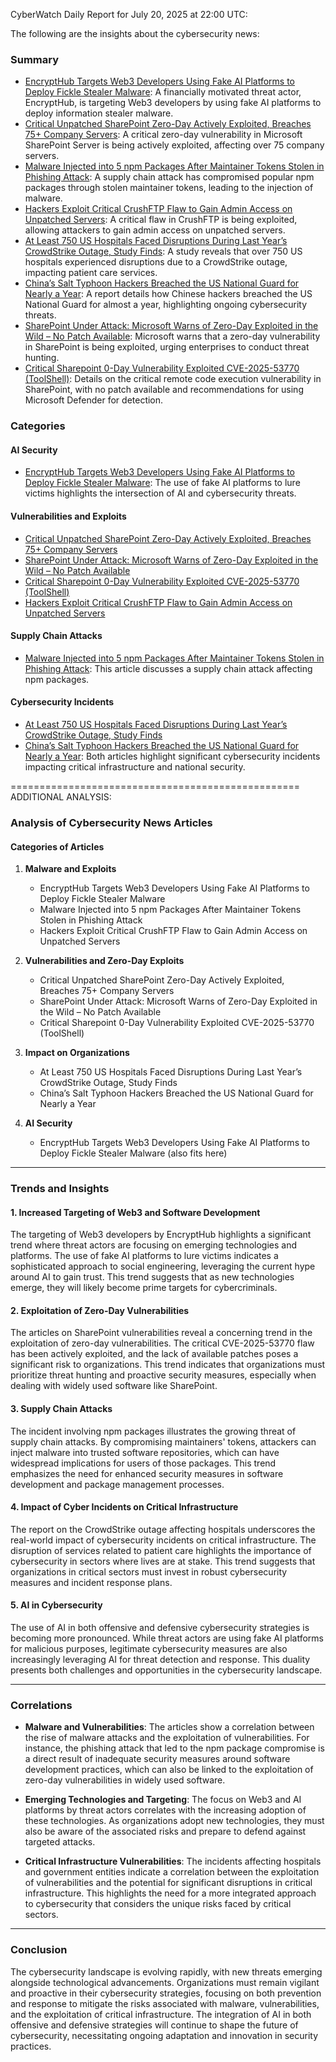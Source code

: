 CyberWatch Daily Report for July 20, 2025 at 22:00 UTC:

The following are the insights about the cybersecurity news:

### Summary
- [EncryptHub Targets Web3 Developers Using Fake AI Platforms to Deploy Fickle Stealer Malware](https://thehackernews.com/2025/07/encrypthub-targets-web3-developers.html): A financially motivated threat actor, EncryptHub, is targeting Web3 developers by using fake AI platforms to deploy information stealer malware.
- [Critical Unpatched SharePoint Zero-Day Actively Exploited, Breaches 75+ Company Servers](https://thehackernews.com/2025/07/critical-microsoft-sharepoint-flaw.html): A critical zero-day vulnerability in Microsoft SharePoint Server is being actively exploited, affecting over 75 company servers.
- [Malware Injected into 5 npm Packages After Maintainer Tokens Stolen in Phishing Attack](https://thehackernews.com/2025/07/malware-injected-into-6-npm-packages.html): A supply chain attack has compromised popular npm packages through stolen maintainer tokens, leading to the injection of malware.
- [Hackers Exploit Critical CrushFTP Flaw to Gain Admin Access on Unpatched Servers](https://thehackernews.com/2025/07/hackers-exploit-critical-crushftp-flaw.html): A critical flaw in CrushFTP is being exploited, allowing attackers to gain admin access on unpatched servers.
- [At Least 750 US Hospitals Faced Disruptions During Last Year’s CrowdStrike Outage, Study Finds](https://www.wired.com/story/at-least-750-us-hospitals-faced-disruptions-during-last-years-crowdstrike-outage-study-finds/): A study reveals that over 750 US hospitals experienced disruptions due to a CrowdStrike outage, impacting patient care services.
- [China’s Salt Typhoon Hackers Breached the US National Guard for Nearly a Year](https://www.wired.com/story/chinas-salt-typhoon-hackers-breached-the-us-national-guard-for-nearly-a-year/): A report details how Chinese hackers breached the US National Guard for almost a year, highlighting ongoing cybersecurity threats.
- [SharePoint Under Attack: Microsoft Warns of Zero-Day Exploited in the Wild – No Patch Available](https://www.securityweek.com/sharepoint-under-attack-microsoft-warns-of-zero-day-exploited-in-the-wild-no-patch-available/): Microsoft warns that a zero-day vulnerability in SharePoint is being exploited, urging enterprises to conduct threat hunting.
- [Critical Sharepoint 0-Day Vulnerability Exploited CVE-2025-53770 (ToolShell)](https://isc.sans.edu/diary/rss/32122): Details on the critical remote code execution vulnerability in SharePoint, with no patch available and recommendations for using Microsoft Defender for detection.

### Categories

#### AI Security
- [EncryptHub Targets Web3 Developers Using Fake AI Platforms to Deploy Fickle Stealer Malware](https://thehackernews.com/2025/07/encrypthub-targets-web3-developers.html): The use of fake AI platforms to lure victims highlights the intersection of AI and cybersecurity threats.

#### Vulnerabilities and Exploits
- [Critical Unpatched SharePoint Zero-Day Actively Exploited, Breaches 75+ Company Servers](https://thehackernews.com/2025/07/critical-microsoft-sharepoint-flaw.html)
- [SharePoint Under Attack: Microsoft Warns of Zero-Day Exploited in the Wild – No Patch Available](https://www.securityweek.com/sharepoint-under-attack-microsoft-warns-of-zero-day-exploited-in-the-wild-no-patch-available/)
- [Critical Sharepoint 0-Day Vulnerability Exploited CVE-2025-53770 (ToolShell)](https://isc.sans.edu/diary/rss/32122)
- [Hackers Exploit Critical CrushFTP Flaw to Gain Admin Access on Unpatched Servers](https://thehackernews.com/2025/07/hackers-exploit-critical-crushftp-flaw.html)

#### Supply Chain Attacks
- [Malware Injected into 5 npm Packages After Maintainer Tokens Stolen in Phishing Attack](https://thehackernews.com/2025/07/malware-injected-into-6-npm-packages.html): This article discusses a supply chain attack affecting npm packages.

#### Cybersecurity Incidents
- [At Least 750 US Hospitals Faced Disruptions During Last Year’s CrowdStrike Outage, Study Finds](https://www.wired.com/story/at-least-750-us-hospitals-faced-disruptions-during-last-years-crowdstrike-outage-study-finds/)
- [China’s Salt Typhoon Hackers Breached the US National Guard for Nearly a Year](https://www.wired.com/story/chinas-salt-typhoon-hackers-breached-the-us-national-guard-for-nearly-a-year/): Both articles highlight significant cybersecurity incidents impacting critical infrastructure and national security.

==================================================
ADDITIONAL ANALYSIS:

### Analysis of Cybersecurity News Articles

#### Categories of Articles

1. **Malware and Exploits**
   - EncryptHub Targets Web3 Developers Using Fake AI Platforms to Deploy Fickle Stealer Malware
   - Malware Injected into 5 npm Packages After Maintainer Tokens Stolen in Phishing Attack
   - Hackers Exploit Critical CrushFTP Flaw to Gain Admin Access on Unpatched Servers

2. **Vulnerabilities and Zero-Day Exploits**
   - Critical Unpatched SharePoint Zero-Day Actively Exploited, Breaches 75+ Company Servers
   - SharePoint Under Attack: Microsoft Warns of Zero-Day Exploited in the Wild – No Patch Available
   - Critical Sharepoint 0-Day Vulnerability Exploited CVE-2025-53770 (ToolShell)

3. **Impact on Organizations**
   - At Least 750 US Hospitals Faced Disruptions During Last Year’s CrowdStrike Outage, Study Finds
   - China’s Salt Typhoon Hackers Breached the US National Guard for Nearly a Year

4. **AI Security**
   - EncryptHub Targets Web3 Developers Using Fake AI Platforms to Deploy Fickle Stealer Malware (also fits here)

---

### Trends and Insights

#### 1. **Increased Targeting of Web3 and Software Development**
The targeting of Web3 developers by EncryptHub highlights a significant trend where threat actors are focusing on emerging technologies and platforms. The use of fake AI platforms to lure victims indicates a sophisticated approach to social engineering, leveraging the current hype around AI to gain trust. This trend suggests that as new technologies emerge, they will likely become prime targets for cybercriminals.

#### 2. **Exploitation of Zero-Day Vulnerabilities**
The articles on SharePoint vulnerabilities reveal a concerning trend in the exploitation of zero-day vulnerabilities. The critical CVE-2025-53770 flaw has been actively exploited, and the lack of available patches poses a significant risk to organizations. This trend indicates that organizations must prioritize threat hunting and proactive security measures, especially when dealing with widely used software like SharePoint.

#### 3. **Supply Chain Attacks**
The incident involving npm packages illustrates the growing threat of supply chain attacks. By compromising maintainers' tokens, attackers can inject malware into trusted software repositories, which can have widespread implications for users of those packages. This trend emphasizes the need for enhanced security measures in software development and package management processes.

#### 4. **Impact of Cyber Incidents on Critical Infrastructure**
The report on the CrowdStrike outage affecting hospitals underscores the real-world impact of cybersecurity incidents on critical infrastructure. The disruption of services related to patient care highlights the importance of cybersecurity in sectors where lives are at stake. This trend suggests that organizations in critical sectors must invest in robust cybersecurity measures and incident response plans.

#### 5. **AI in Cybersecurity**
The use of AI in both offensive and defensive cybersecurity strategies is becoming more pronounced. While threat actors are using fake AI platforms for malicious purposes, legitimate cybersecurity measures are also increasingly leveraging AI for threat detection and response. This duality presents both challenges and opportunities in the cybersecurity landscape.

---

### Correlations

- **Malware and Vulnerabilities**: The articles show a correlation between the rise of malware attacks and the exploitation of vulnerabilities. For instance, the phishing attack that led to the npm package compromise is a direct result of inadequate security measures around software development practices, which can also be linked to the exploitation of zero-day vulnerabilities in widely used software.

- **Emerging Technologies and Targeting**: The focus on Web3 and AI platforms by threat actors correlates with the increasing adoption of these technologies. As organizations adopt new technologies, they must also be aware of the associated risks and prepare to defend against targeted attacks.

- **Critical Infrastructure Vulnerabilities**: The incidents affecting hospitals and government entities indicate a correlation between the exploitation of vulnerabilities and the potential for significant disruptions in critical infrastructure. This highlights the need for a more integrated approach to cybersecurity that considers the unique risks faced by critical sectors.

---

### Conclusion

The cybersecurity landscape is evolving rapidly, with new threats emerging alongside technological advancements. Organizations must remain vigilant and proactive in their cybersecurity strategies, focusing on both prevention and response to mitigate the risks associated with malware, vulnerabilities, and the exploitation of critical infrastructure. The integration of AI in both offensive and defensive strategies will continue to shape the future of cybersecurity, necessitating ongoing adaptation and innovation in security practices.
